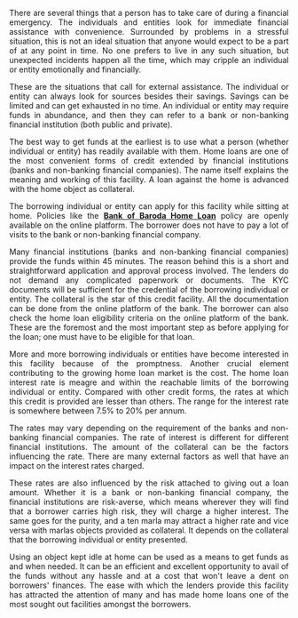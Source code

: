 <p align="justify">There are several things that a person has to take care of during a financial emergency. The individuals and entities look for immediate financial assistance with convenience. Surrounded by problems in a stressful situation, this is not an ideal situation that anyone would expect to be a part of at any point in time. No one prefers to live in any such situation, but unexpected incidents happen all the time, which may cripple an individual or entity emotionally and financially.</p>

<p align="justify">These are the situations that call for external assistance. The individual or entity can always look for sources besides their savings. Savings can be limited and can get exhausted in no time. An individual or entity may require funds in abundance, and then they can refer to a bank or non-banking financial institution (both public and private).</p>

<p align="justify">The best way to get funds at the earliest is to use what a person (whether individual or entity) has readily available with them. Home loans are one of the most convenient forms of credit extended by financial institutions (banks and non-banking financial companies). The name itself explains the meaning and working of this facility. A loan against the home is advanced with the home object as collateral.</p>

<p align="justify">The borrowing individual or entity can apply for this facility while sitting at home. Policies like the <b><a href="https://www.dialabank.com/home-loan/bank-of-baroda-home-loan/">Bank of Baroda Home Loan</a></b> policy are openly available on the online platform. The borrower does not have to pay a lot of visits to the bank or non-banking financial company.</p>  

<p align="justify">Many financial institutions (banks and non-banking financial companies) provide the funds within 45 minutes. The reason behind this is a short and straightforward application and approval process involved. The lenders do not demand any complicated paperwork or documents. The KYC documents will be sufficient for the credential of the borrowing individual or entity. The collateral is the star of this credit facility. All the documentation can be done from the online platform of the bank. The borrower can also check the home loan eligibility criteria on the online platform of the bank. These are the foremost and the most important step as before applying for the loan; one must have to be eligible for that loan.</p>

<p align="justify">More and more borrowing individuals or entities have become interested in this facility because of the promptness. Another crucial element contributing to the growing home loan market is the cost. The home loan interest rate is meagre and within the reachable limits of the borrowing individual or entity. Compared with other credit forms, the rates at which this credit is provided are lesser than others. The range for the interest rate is somewhere between 7.5% to 20% per annum.</p>

<p align="justify">The rates may vary depending on the requirement of the banks and non-banking financial companies. The rate of interest is different for different financial institutions. The amount of the collateral can be the factors influencing the rate. There are many external factors as well that have an impact on the interest rates charged.</p>

<p align="justify">These rates are also influenced by the risk attached to giving out a loan amount. Whether it is a bank or non-banking financial company, the financial institutions are risk-averse, which means wherever they will find that a borrower carries high risk, they will charge a higher interest. The same goes for the purity, and a ten marla may attract a higher rate and vice versa with marlas objects provided as collateral. It depends on the collateral that the borrowing individual or entity presented.</p>

<p align="justify">Using an object kept idle at home can be used as a means to get funds as and when needed. It can be an efficient and excellent opportunity to avail of the funds without any hassle and at a cost that won't leave a dent on borrowers' finances. The ease with which the lenders provide this facility has attracted the attention of many and has made home loans one of the most sought out facilities amongst the borrowers.</p>

